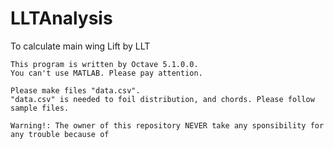 # LLTAnalysis
 To calculate main wing Lift by LLT

    This program is written by Octave 5.1.0.0.
    You can't use MATLAB. Please pay attention.

    Please make files "data.csv".
    "data.csv" is needed to foil distribution, and chords. Please follow sample files. 

    Warning!: The owner of this repository NEVER take any sponsibility for any trouble because of 